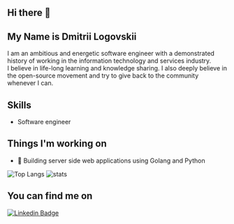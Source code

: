 ## Hi there 👋

## My Name is Dmitrii Logovskii

I am an ambitious and energetic software engineer with a demonstrated history of working in the information technology and services industry.<br>
I believe in life-long learning and knowledge sharing. I also deeply believe in the open-source movement and try to give back to the community whenever I can.

## Skills
* Software engineer

## Things I'm working on
- 🔭 Building server side web applications using Golang and Python

![Top Langs](https://vercel-repo-ru12.vercel.app/api/top-langs/?username=dzaytsev91&count_private=true)
![stats](https://vercel-repo-ru12.vercel.app/api?username=dzaytsev91&count_private=true)

## You can find me on
[![Linkedin Badge](https://img.shields.io/badge/-LinkedIn-blue?style=flat-square&logo=Linkedin&logoColor=white&link=https://www.linkedin.com/in/lucas-bittencourt/)](https://www.linkedin.com/in/logovskii/)<br>
